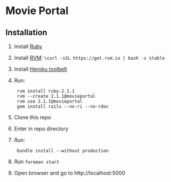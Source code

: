 # Movie Portal

## Installation

1. Install [Ruby][ruby]
2. Install [RVM][rvm]: `\curl -sSL https://get.rvm.io | bash -s stable`
3. Install [Heroku toolbelt][herokutb]
4. Run: 

		rvm install ruby-2.1.1
		rvm --create 2.1.1@movieportal
		rvm use 2.1.1@movieportal
		gem install rails --no-ri --no-rdoc

5. Clone this repo
6. Enter in repo directory
7. Run:

		bundle install --without production

8. Run `foreman start`
9. Open browser and go to http://localhost:5000

[ruby]: https://www.ruby-lang.org/en/
[rvm]: https://rvm.io/rvm
[herokutb]: https://toolbelt.heroku.com/
